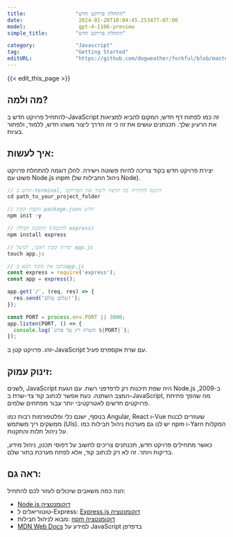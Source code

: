 ```yaml
---
title:                "התחלת פרויקט חדש"
date:                  2024-01-20T18:04:45.253477-07:00
model:                 gpt-4-1106-preview
simple_title:         "התחלת פרויקט חדש"

category:             "Javascript"
tag:                  "Getting Started"
editURL:              "https://github.com/dogweather/forkful/blob/master/content/he/javascript/starting-a-new-project.md"
---
```


{{< edit_this_page >}}

## מה ולמה?
להתחיל פרויקט חדש ב-JavaScript זה כמו לפתוח דף חדש; המקום להביא למציאות את הרעיון שלך. תכנתנים עושים את זה כי זה הדרך ליצור משהו חדש, ללמוד, ולפתור בעיות.

## איך לעשות:
יצירת פרויקט חדש בקוד צריכה להיות פשוטה וישירה. להלן דוגמה להתחלת פרויקט פשוט עם Node.js וnpm (ניהול החבילות של Node).

```Javascript
// חדש ב-terminal, היכנס לתיקייה בה תרצה ליצור את הפרויקט
cd path_to_your_project_folder

// הקמת קובץ package.json חדש
npm init -y

// התקנת חבילה (לדוגמה express)
npm install express

// יצירת קובץ ראשי, למשל app.js
touch app.js

// כתבו את הקוד הבא בapp.js
const express = require('express');
const app = express();

app.get('/', (req, res) => {
  res.send('שלום עולם!');
});

const PORT = process.env.PORT || 3000;
app.listen(PORT, () => {
  console.log(`השרת רץ על פורט ${PORT}`);
});
```

זהו. פרויקט קטן ב-JavaScript עם שרת אקספרס פעיל.

## זינוק עמוק:
לשנים, JavaScript היה שפת תיכנות רק לדפדפני רשת. עם הגעת Node.js ב-2009, המצב השתנה. כעת אפשר לכתוב קוד צד-שרת ב-JavaScript, מה שהפך פתיחת פרויקטים חדשים לאטרקטיבי יותר עבור מפתחים שלמים.

בנוסף, ישנם כלי ופלטפורמות רבות כמו Angular, React ו-Vue שעוזרים לבנות ממשקים ריך משתמש (UIs). יש לנו גם מערכות ניהול חבילות כמו npm ו-Yarn המקלות על ניהול תלות והתקנות.

כאשר מתחילים פרויקט חדש, תכנתנים צריכים לחשוב על דפוסי תכנון, ניהול מידע, בדיקות ויותר. זה לא רק לכתוב קוד, אלא לפתח מערכת בתור שלם.

## ראה גם:
הנה כמה משאבים שיכולים לעזור לכם להתחיל:

- [Node.js דוקומנטציה](https://nodejs.org/en/docs/)
- טוטוריאלים ל-Express: [Express.js דוקומנטציה](https://expressjs.com/)
- מבוא לניהול חבילות: [npm דוקומנטציה](https://docs.npmjs.com/)
- [MDN Web Docs](https://developer.mozilla.org/he/docs/Web/JavaScript) למידע על JavaScript בדפדפן
